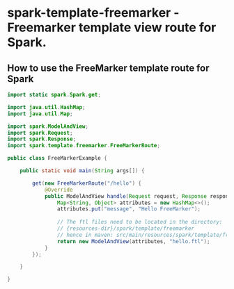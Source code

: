 spark-template-freemarker - Freemarker template view route for Spark.
==============================================


How to use the FreeMarker template route for Spark
---------------

```java
import static spark.Spark.get;

import java.util.HashMap;
import java.util.Map;

import spark.ModelAndView;
import spark.Request;
import spark.Response;
import spark.template.freemarker.FreeMarkerRoute;

public class FreeMarkerExample {

    public static void main(String args[]) {

        get(new FreeMarkerRoute("/hello") {
            @Override
            public ModelAndView handle(Request request, Response response) {
                Map<String, Object> attributes = new HashMap<>();
                attributes.put("message", "Hello FreeMarker");
                
                // The ftl files need to be located in the directory:
                // {resources-dir}/spark/template/freemarker
				// hence in maven: src/main/resources/spark/template/freemarker
                return new ModelAndView(attributes, "hello.ftl");
            }
        });

    }

}
```
